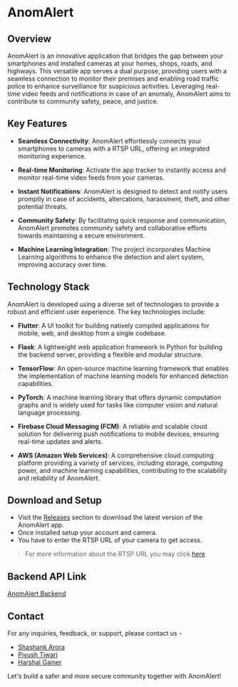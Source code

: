 # AnomAlert

## Overview

AnomAlert is an innovative application that bridges the gap between your smartphones and installed cameras at your homes, shops, roads, and highways. This versatile app serves a dual purpose, providing users with a seamless connection to monitor their premises and enabling road traffic police to enhance surveillance for suspicious activities. Leveraging real-time video feeds and notifications in case of an anomaly, AnomAlert aims to contribute to community safety, peace, and justice.

## Key Features

- **Seamless Connectivity**: AnomAlert effortlessly connects your smartphones to cameras with a RTSP URL, offering an integrated monitoring experience.

- **Real-time Monitoring**: Activate the app tracker to instantly access and monitor real-time video feeds from your cameras.

- **Instant Notifications**: AnomAlert is designed to detect and notify users promptly in case of accidents, altercations, harassment, theft, and other potential threats.

- **Community Safety**: By facilitating quick response and communication, AnomAlert promotes community safety and collaborative efforts towards maintaining a secure environment.

- **Machine Learning Integration**: The project incorporates Machine Learning algorithms to enhance the detection and alert system, improving accuracy over time.

## Technology Stack

AnomAlert is developed using a diverse set of technologies to provide a robust and efficient user experience. The key technologies include:

- **Flutter**: A UI toolkit for building natively compiled applications for mobile, web, and desktop from a single codebase.

- **Flask**: A lightweight web application framework in Python for building the backend server, providing a flexible and modular structure.

- **TensorFlow**: An open-source machine learning framework that enables the implementation of machine learning models for enhanced detection capabilities.

- **PyTorch**: A machine learning library that offers dynamic computation graphs and is widely used for tasks like computer vision and natural language processing.

- **Firebase Cloud Messaging (FCM)**: A reliable and scalable cloud solution for delivering push notifications to mobile devices, ensuring real-time updates and alerts.

- **AWS (Amazon Web Services)**: A comprehensive cloud computing platform providing a variety of services, including storage, computing power, and machine learning capabilities, contributing to the scalability and reliability of AnomAlert.


## Download and Setup

- Visit the [Releases](releases-link) section to download the latest version of the AnomAlert app.
- Once installed setup your account and camera.
- You have to enter the RTSP URL of your camera to get access.

> For more information about the RTSP URL you may click [here](https://www.getscw.com/decoding/rtsp#:~:text=1.210.-,You%20can%20also%20encode%20credentials%20into%20the%20URL%20by%20entering,and%2012345%20is%20the%20password.)

## Backend API Link
[AnomAlert Backend](https://github.com/Harshal5167/AnomAlert-Backend)

## Contact

For any inquiries, feedback, or support, please contact us -
- [Shashank Arora](mailto:shashank.a1508@gmail.com)
- [Piyush Tiwari](mailto:piyushtewareee@gmail.com)
- [Harshal Gainer](mailto:harshalgainer5167@gmail.com)

Let's build a safer and more secure community together with AnomAlert!

